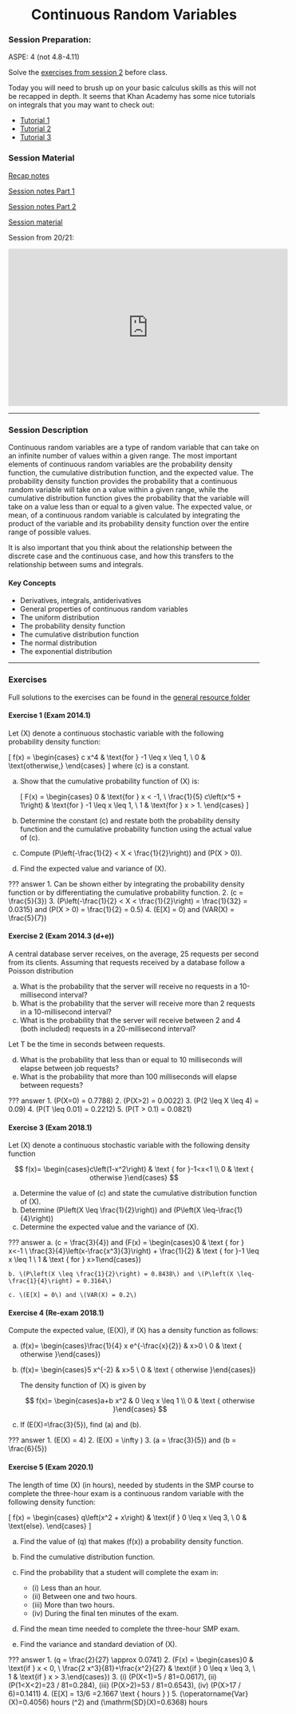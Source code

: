<h1 align="center">Continuous Random Variables</h1>

### Session Preparation:
ASPE: 4 (not 4.8-4.11)

Solve the [exercises from session 2](https://rbrooksdk.github.io/SMP1_25/02_Discrete_Random_Variables/#exercises) before class.

Today you will need to brush up on your basic calculus skills as this will not be recapped in depth. It seems that Khan Academy has some nice tutorials on integrals that you may want to check out:

- [Tutorial 1](https://www.khanacademy.org/math/ap-calculus-ab/ab-integration-new/ab-6-7/v/connecting-the-first-and-second-fundamental-theorems-of-calculus)
- [Tutorial 2](https://www.khanacademy.org/math/ap-calculus-ab/ab-integration-new/ab-6-8b/v/antiderivative-of-x-1)
- [Tutorial 3](https://www.khanacademy.org/math/ap-calculus-ab/ab-integration-new/ab-6-8c/v/reverse-power-rule-for-definite-integrals)


### Session Material

[Recap notes]()

[Session notes Part 1]()

[Session notes Part 2]()

[Session material](https://viaucdk-my.sharepoint.com/:f:/g/personal/rib_viauc_dk/Ev_P59eY9qJOiDMwGkdri9ABxzovHXJiHdLP432519F7vQ?e=gwTShz)

Session from 20/21:

<iframe width="560" height="315" src="https://www.youtube.com/embed/KKSraC6Kmsc?si=it-tBiiATJrWQ5Yj" title="YouTube video player" frameborder="0" allow="accelerometer; autoplay; clipboard-write; encrypted-media; gyroscope; picture-in-picture; web-share" referrerpolicy="strict-origin-when-cross-origin" allowfullscreen></iframe>

---

### Session Description

Continuous random variables are a type of random variable that can take on an infinite number of values within a given range. The most important elements of continuous random variables are the probability density function, the cumulative distribution function, and the expected value. The probability density function provides the probability that a continuous random variable will take on a value within a given range, while the cumulative distribution function gives the probability that the variable will take on a value less than or equal to a given value. The expected value, or mean, of a continuous random variable is calculated by integrating the product of the variable and its probability density function over the entire range of possible values.

It is also important that you think about the relationship between the discrete case and the continuous case, and how this transfers to the relationship between sums and integrals.

#### Key Concepts
- Derivatives, integrals, antiderivatives
- General properties of continuous random variables
- The uniform distribution
- The probability density function
- The cumulative distribution function
- The normal distribution
- The exponential distribution

---

### Exercises
Full solutions to the exercises can be found in the [general resource folder](https://viaucdk-my.sharepoint.com/:f:/g/personal/rib_viauc_dk/Egbdbeb9oy1Oqk8hReXf2-wBibryPlLiVj2ujGdsvH5--w?e=liO02A)

<style type="text/css">
    ol { list-style-type: lower-alpha; }
</style>

#### Exercise 1 (Exam 2014.1)
Let \(X\) denote a continuous stochastic variable with the following probability density function:

\[
f(x) =
\begin{cases}
c x^4 & \text{for } -1 \leq x \leq 1, \\
0 & \text{otherwise,}
\end{cases}
\]
where \(c\) is a constant.

1. Show that the cumulative probability function of \(X\) is:

    \[
    F(x) =
    \begin{cases}
    0 & \text{for } x < -1, \\
    \frac{1}{5} c\left(x^5 + 1\right) & \text{for } -1 \leq x \leq 1, \\
    1 & \text{for } x > 1.
    \end{cases}
    \]

2. Determine the constant \(c\) and restate both the probability density function and the cumulative probability function using the actual value of \(c\).

3. Compute \(P\left(-\frac{1}{2} < X < \frac{1}{2}\right)\) and \(P(X > 0)\).

4. Find the expected value and variance of \(X\).

??? answer
    1. Can be shown either by integrating the probability density function or by differentiating the cumulative probability function.
    2. \(c = \frac{5}{3}\)
    3. \(P\left(-\frac{1}{2} < X < \frac{1}{2}\right) = \frac{1}{32} = 0.0315\) and \(P(X > 0) = \frac{1}{2} = 0.5\)
    4. \(E[X] = 0\) and \(VAR(X) = \frac{5}{7}\)




#### Exercise 2 (Exam 2014.3 (d+e))
A central database server receives, on the average, 25 requests per second from its clients. Assuming that requests received by a database follow a Poisson distribution

<ol start="1">
    <li>What is the probability that the server will receive no requests in a 10-millisecond interval?</li>
    <li>What is the probability that the server will receive more than 2 requests in a 10-millisecond interval?</li>
    <li>What is the probability that the server will receive between 2 and 4 (both included) requests in a 20-millisecond interval?</li>
</ol>

Let T be the time in seconds between requests.

<ol start="4">
    <li>What is the probability that less than or equal to 10 milliseconds will elapse between job requests?</li>
    <li>What is the probability that more than 100 milliseconds will elapse between requests?</li>
</ol>


??? answer
    1. \(P(X=0) = 0.7788\)
    2. \(P(X>2) = 0.0022\)
    3. \(P(2 \leq X \leq 4) = 0.09\)
    4. \(P(T \leq 0.01) = 0.2212\)
    5. \(P(T > 0.1) = 0.0821\)

#### Exercise 3 (Exam 2018.1)
Let \(X\) denote a continuous stochastic variable with the following density function

$$
f(x)= \begin{cases}c\left(1-x^2\right) & \text { for }-1<x<1 \\ 0 & \text { otherwise }\end{cases}
$$

1. Determine the value of \(c\) and state the cumulative distribution function of \(X\).
2. Determine \(P\left(X \leq \frac{1}{2}\right)\) and \(P\left(X \leq-\frac{1}{4}\right)\)
3. Determine the expected value and the variance of \(X\).

??? answer
    a. \(c = \frac{3}{4}\) and \(F(x) = \begin{cases}0 & \text { for } x<-1 \\ \frac{3}{4}\left(x-\frac{x^3}{3}\right) + \frac{1}{2} & \text { for }-1 \leq x \leq 1 \\ 1 & \text { for } x>1\end{cases}\)

    b. \(P\left(X \leq \frac{1}{2}\right) = 0.8438\) and \(P\left(X \leq-\frac{1}{4}\right) = 0.3164\)

    c. \(E[X] = 0\) and \(VAR(X) = 0.2\)



#### Exercise 4 (Re-exam 2018.1)
Compute the expected value, \(E(X)\), if \(X\) has a density function as follows:

1. \(f(x)= \begin{cases}\frac{1}{4} x e^{-\frac{x}{2}} & x>0 \\ 0 & \text { otherwise }\end{cases}\)
2. \(f(x)= \begin{cases}5 x^{-2} & x>5 \\ 0 & \text { otherwise }\end{cases}\)

    The density function of \(X\) is given by

    $$
    f(x)= \begin{cases}a+b x^2 & 0 \leq x \leq 1 \\ 0 & \text { otherwise }\end{cases}
    $$

3. If \(E(X)=\frac{3}{5}\), find \(a\) and \(b\).

??? answer
    1. \(E(X) = 4\)
    2. \(E(X) = \infty \)
    3. \(a = \frac{3}{5}\) and \(b = \frac{6}{5}\)

#### Exercise 5 (Exam 2020.1)
The length of time \(X\) (in hours), needed by students in the SMP course to complete the three-hour exam is a continuous random variable with the following density function:

\[
f(x) =
\begin{cases}
q\left(x^2 + x\right) & \text{if } 0 \leq x \leq 3, \\
0 & \text{else}.
\end{cases}
\]

1. Find the value of \(q\) that makes \(f(x)\) a probability density function.

2. Find the cumulative distribution function.

3. Find the probability that a student will complete the exam in:
    - (i) Less than an hour.
    - (ii) Between one and two hours.
    - (iii) More than two hours.
    - (iv) During the final ten minutes of the exam.

4. Find the mean time needed to complete the three-hour SMP exam.

5. Find the variance and standard deviation of \(X\).

??? answer
    1. \(q = \frac{2}{27} \approx 0.0741\)
    2. \(F(x) = \begin{cases}0 & \text{if } x < 0, \\ \frac{2 x^3}{81}+\frac{x^2}{27} & \text{if } 0 \leq x \leq 3, \\ 1 & \text{if } x > 3.\end{cases}\)
    3. (i) \(P(X<1)=5 / 81=0.0617\), (ii) \(P(1<X<2)=23 / 81=0.284\), (iii) \(P(X>2)=53 / 81=0.6543\), (iv) \(P(X>17 / 6)=0.1411\)
    4. \(E[X] = 13/6 =2.1667 \text { hours } \)
    5. \(\operatorname{Var}(X)=0.4056\) hours \(^2\) and \(\mathrm{SD}(X)=0.6368\) hours


